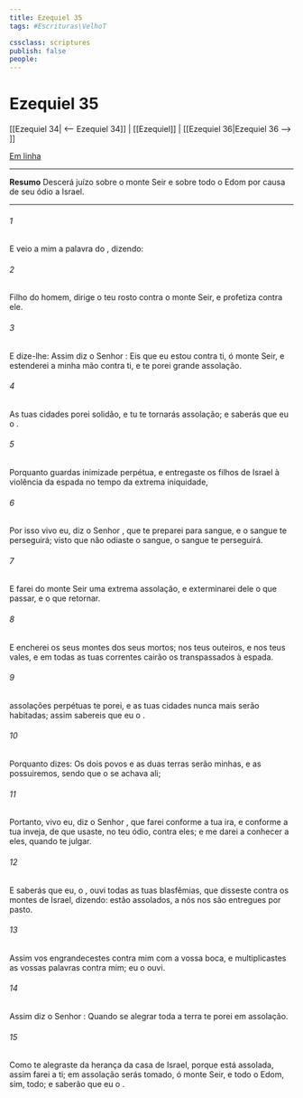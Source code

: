 ```yaml
---
title: Ezequiel 35
tags: #Escrituras\VelhoT

cssclass: scriptures
publish: false
people:
---
```


# Ezequiel 35
[[Ezequiel 34| <-- Ezequiel 34]] | [[Ezequiel]] | [[Ezequiel 36|Ezequiel 36 --> ]]

[Em linha](https://churchofjesuschrist.org/study/scriptures/ot/ezek/35?lang=por)

---
__Resumo__
Descerá juízo sobre o monte Seir e sobre todo o Edom por causa de seu ódio a Israel.

---
###### 1 
E veio a mim a palavra do , dizendo:

###### 2 
Filho do homem, dirige o teu rosto contra o monte Seir, e profetiza contra ele.

###### 3 
E dize-lhe: Assim diz o Senhor : Eis que eu estou contra ti, ó monte Seir, e estenderei a minha mão contra ti, e te porei  grande assolação.

###### 4 
As tuas cidades porei  solidão, e tu te tornarás  assolação; e saberás que eu  o .

###### 5 
Porquanto guardas inimizade perpétua, e entregaste os filhos de Israel à violência da espada no tempo da extrema iniquidade,

###### 6 
Por isso vivo eu, diz o Senhor , que te preparei para sangue, e o sangue te perseguirá; visto que não odiaste o sangue, o sangue te perseguirá.

###### 7 
E farei do monte Seir uma extrema assolação, e exterminarei dele o que  passar, e o que  retornar.

###### 8 
E encherei os seus montes dos seus mortos; nos teus outeiros, e nos teus vales, e em todas as tuas correntes cairão os transpassados à espada.

###### 9 
 assolações perpétuas te porei, e as tuas cidades nunca mais serão habitadas; assim sabereis que eu  o .

###### 10 
Porquanto dizes: Os dois povos e as duas terras serão minhas, e as possuiremos, sendo que o  se achava ali;

###### 11 
Portanto, vivo eu, diz o Senhor , que farei conforme a tua ira, e conforme a tua inveja, de que usaste, no teu ódio, contra eles; e me darei a conhecer a eles, quando te julgar.

###### 12 
E saberás que eu, o , ouvi todas as tuas blasfêmias, que disseste contra os montes de Israel, dizendo:  estão assolados, a nós nos são entregues por pasto.

###### 13 
Assim vos engrandecestes contra mim com a vossa boca, e multiplicastes as vossas palavras contra mim; eu o ouvi.

###### 14 
Assim diz o Senhor : Quando se alegrar toda a terra te porei em assolação.

###### 15 
Como te alegraste da herança da casa de Israel, porque está assolada, assim farei a ti; em assolação serás tomado, ó monte Seir, e todo o Edom, sim, todo; e saberão que eu  o .

